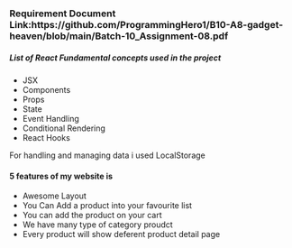 <h1></h1>

<h3>Requirement Document Link:https://github.com/ProgrammingHero1/B10-A8-gadget-heaven/blob/main/Batch-10_Assignment-08.pdf</h3>

<h5>List of React Fundamental concepts used in the project</h5>
<ul>
    <li>JSX</li>
    <li>Components</li>
    <li>Props </li>
    <li>State</li>
    <li>Event Handling</li>
    <li>Conditional Rendering</li>
    <li>React Hooks</li>
</ul>

<p>For handling and managing data i used LocalStorage</p>

<h4>5 features of my website is </h4>
<ul>
    <li>Awesome Layout</li>
    <li>You Can Add a product into your favourite list</li>
    <li>You can add the product on your cart </li>
    <li>We have many type of category proudct</li>
    <li>Every product will show deferent product detail page</li>
</ul>
